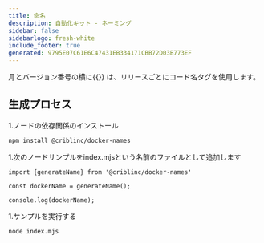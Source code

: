 ```yaml
---
title: 命名
description: 自動化キット - ネーミング
sidebar: false
sidebarlogo: fresh-white
include_footer: true
generated: 9795E07C61E6C47431EB334171CBB72D03B773EF
---
```


月とバージョン番号の横に{{<product-name>}} は、リリースごとにコード名タグを使用します。

## 生成プロセス

1.ノードの依存関係のインストール

```bash
npm install @criblinc/docker-names
```

1.次のノードサンプルをindex.mjsという名前のファイルとして追加します

```nodejs
import {generateName} from '@criblinc/docker-names'

const dockerName = generateName();

console.log(dockerName);
```

1.サンプルを実行する

```bash
node index.mjs
```
